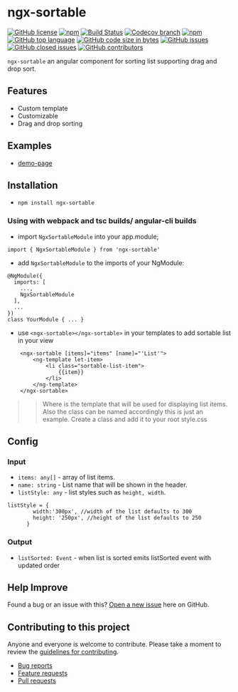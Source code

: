 # ngx-sortable

[![GitHub license](https://img.shields.io/github/license/manishjanky/ngx-sortable.svg)](https://github.com/me-and/mdf/blob/master/LICENSE)
[![npm](https://img.shields.io/npm/v/ngx-sortable.svg)]()
[![Build Status](https://travis-ci.org/manishjanky/ngx-sortable.svg?branch=master)](https://travis-ci.org/manishjanky/ngx-sortable)
[![Codecov branch](https://codecov.io/gh/manishjanky/ngx-sortable/branch/master/graphs/badge.svg)]()
[![npm](https://img.shields.io/npm/dt/ngx-sortable.svg)]()
[![GitHub top language](https://img.shields.io/github/languages/top/manishjanky/ngx-sortable.svg)]()
[![GitHub code size in bytes](https://img.shields.io/github/languages/code-size/manishjanky/ngx-sortable.svg)]()
[![GitHub issues](https://img.shields.io/github/issues/manishjanky/ngx-sortable.svg)]()
[![GitHub closed issues](https://img.shields.io/github/issues-closed/manishjanky/ngx-sortable.svg)]()
[![GitHub contributors](https://img.shields.io/github/contributors/manishjanky/ngx-sortable.svg)]()

`ngx-sortable` an angular component for sorting list supporting drag and drop sort.

## Features
* Custom template
* Customizable
* Drag and drop sorting

## Examples

* [demo-page](https://manishjanky.github.io/ngx-sortable/)

## Installation

* `npm install ngx-sortable`

### Using with webpack and tsc builds/ angular-cli builds

* import `NgxSortableModule` into your app.module;
````
import { NgxSortableModule } from 'ngx-sortable'
````
* add `NgxSortableModule` to the imports of your NgModule:
`````
@NgModule({
  imports: [
    ...,
    NgxSortableModule
  ],
  ...
})
class YourModule { ... }
`````

* use `<ngx-sortable></ngx-sortable>` in your templates to add sortable list in your view

````
    <ngx-sortable [items]="items" [name]="'List'">
        <ng-template let-item>
            <li class="sortable-list-item">
                {{item}}
            </li>
        </ng-template>
    </ngx-sortable>
````

>>Where <ng-template></ng-template> is the template that will be used for displaying list items. Also the class can be named accordingly this is just an example. Create a class and add it to your root style.css



## Config

### Input

* `items: any[]` - array of list items.
* `name: string` - List name that will be shown in the header.
* `listStyle: any` - list styles such as `height, width`.
````
listStyle = {
        width:'300px', //width of the list defaults to 300
        height: '250px', //height of the list defaults to 250
      }
````

### Output

* `listSorted: Event` - when list is sorted emits listSorted event with updated order

## Help Improve

Found a bug or an issue with this? [Open a new issue](https://github.com/manishjanky/ngx-sortable/issues) here on GitHub.

## Contributing to this project

Anyone and everyone is welcome to contribute. Please take a moment to
review the [guidelines for contributing](CONTRIBUTING.md).

* [Bug reports](CONTRIBUTING.md#bugs)
* [Feature requests](CONTRIBUTING.md#features)
* [Pull requests](CONTRIBUTING.md#pull-requests)
